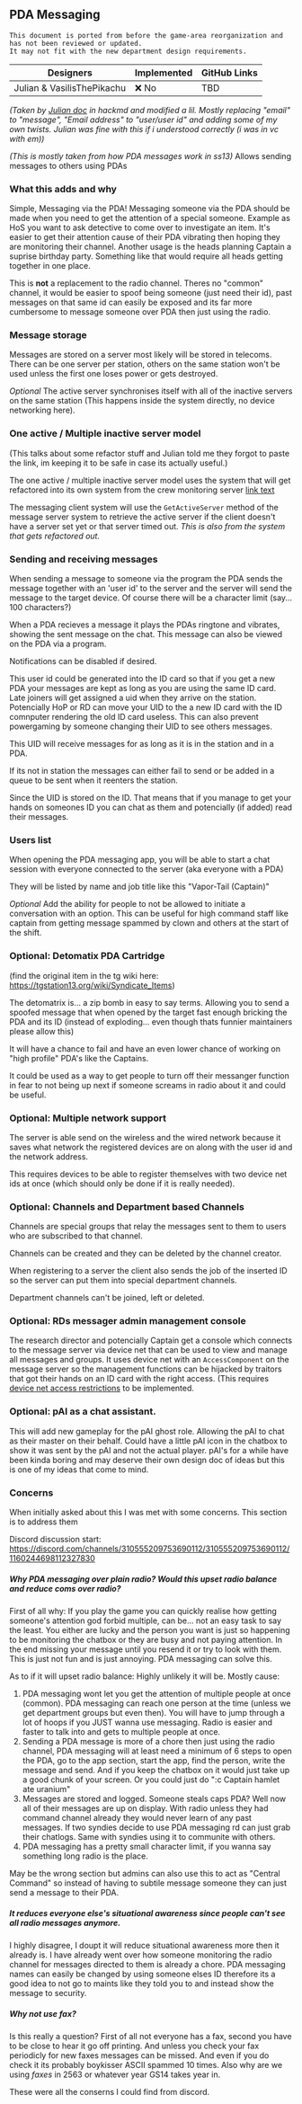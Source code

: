 ## PDA Messaging
```admonish warning "Attention: Legacy Documentation!"
This document is ported from before the game-area reorganization and has not been reviewed or updated.
It may not fit with the new department design requirements.
```

| Designers | Implemented | GitHub Links |
|---|---|---|
| Julian & VasilisThePikachu |  :x: No | TBD |

*(Taken by [Julian doc](https://hackmd.io/iu2yK9bcQb-veuCOLl-FYw?both#Optional-Channels-and-Department-based-Channels) in hackmd and modified a lil. Mostly replacing "email" to "message", "Email address" to "user/user id" and adding some of my own twists. Julian was fine with this if i understood correctly (i was in vc with em))*

*(This is mostly taken from how PDA messages work in ss13)*
Allows sending messages to others using PDAs

### What this adds and why
Simple, Messaging via the PDA!
Messaging someone via the PDA should be made when you need to get the attention of a special someone. Example as HoS you want to ask detective to come over to investigate an item. It's easier to get their attention cause of their PDA vibrating then hoping they are monitoring their channel. Another usage is the heads planning Captain a suprise birthday party. Something like that would require all heads getting together in one place.

This is **not** a replacement to the radio channel. Theres no "common" channel, it would be easier to spoof being someone (just need their id), past messages on that same id can easily be exposed and its far more cumbersome to message someone over PDA then just using the radio.

### Message storage
Messages are stored on a server most likely will be stored in telecoms. There can be one server per station, others on the same station won't be used unless the first one loses power or gets destroyed.

*Optional* The active server synchronises itself with all of the inactive servers on the same station (This happens inside the system directly, no device networking here).

### One active / Multiple inactive server model

(This talks about some refactor stuff and Julian told me they forgot to paste the link, im keeping it to be safe in case its actually useful.)

The one active / multiple inactive server model uses the system that will get refactored into its own system from the crew monitoring server [link text]() 

The messaging client system will use the `GetActiveServer` method of the message server system to retrieve the active server if the client doesn't have a server set yet or that server timed out. *This is also from the system that gets refactored out.*

### Sending and receiving messages

When sending a message to someone via the program the PDA sends the message together with an 'user id' to the server and the server will send the message to the target device. Of course there will be a character limit (say... 100 characters?)

When a PDA recieves a message it plays the PDAs ringtone and vibrates, showing the sent message on the chat. This message can also be viewed on the PDA via a program.

Notifications can be disabled if desired.

This user id could be generated into the ID card so that if you get a new PDA your messages are kept as long as you are using the same ID card. Late joiners will get assigned a uid when they arrive on the station. Potencially HoP or RD can move your UID to the a new ID card with the ID comnputer rendering the old ID card useless. This can also prevent powergaming by someone changing their UID to see others messages.

This UID will receive messages for as long as it is in the station and in a PDA.

If its not in station the messages can either fail to send or be added in a queue to be sent when it reenters the station.

Since the UID is stored on the ID. That means that if you manage to get your hands on someones ID you can chat as them and potencially (if added) read their messages.

### Users list

When opening the PDA messaging app, you will be able to start a chat session with everyone connected to the server (aka everyone with a PDA)

They will be listed by name and job title like this "Vapor-Tail (Captain)"

*Optional* Add the ability for people to not be allowed to initiate a conversation with an option. This can be useful for high command staff like captain from getting message spammed by clown and others at the start of the shift.

### Optional: Detomatix PDA Cartridge

(find the original item in the tg wiki here: https://tgstation13.org/wiki/Syndicate_Items)

The detomatrix is... a zip bomb in easy to say terms. Allowing you to send a spoofed message that when opened by the target fast enough bricking the PDA and its ID (instead of exploding... even though thats funnier maintainers please allow this)

It will have a chance to fail and have an even lower chance of working on "high profile" PDA's like the Captains.

It could be used as a way to get people to turn off their messanger function in fear to not being up next if someone screams in radio about it and could be useful.

### Optional: Multiple network support

The server is able send on the wireless and the wired network because it saves what network the registered devices are on along with the user id and the network address.

This requires devices to be able to register themselves with two device net ids at once (which should only be done if it is really needed).

### Optional: Channels and Department based Channels
Channels are special groups that relay the messages sent to them to users who are subscribed to that channel.

Channels can be created and they can be deleted by the channel creator.

When registering to a server the client also sends the job of the inserted ID so the server can put them into special department channels.

Department channels can't be joined, left or deleted.

### Optional: RDs messager admin management console
The research director and potencially Captain get a console which connects to the message server via device net that can be used to view and manage all messages and groups.
It uses device net with an `AccessComponent` on the message server so the management functions can be hijacked by traitors that got their hands on an ID card with the right access. (This requires [device net access restrictions](https://hackmd.io/gPjP95_zRUiT-bX4hKxE6w) to be implemented.

### Optional: pAI as a chat assistant.
This will add new gameplay for the pAI ghost role. Allowing the pAI to chat as their master on their behalf. Could have a little pAI icon in the chatbox to show it was sent by the pAI and not the actual player. pAI's for a while have been kinda boring and may deserve their own design doc of ideas but this is one of my ideas that come to mind.


### Concerns
When initially asked about this I was met with some concerns. This section is to address them

Discord discussion start: https://discord.com/channels/310555209753690112/310555209753690112/1160244698112327830

##### Why PDA messaging over plain radio? Would this upset radio balance and reduce coms over radio?
First of all why:
If you play the game you can quickly realise how getting someone's attention god forbid multiple, can be... not an easy task to say the least. You either are lucky and the person you want is just so happening to be monitoring the chatbox or they are busy and not paying attention. In the end missing your message until you resend it or try to look with them. This is just not fun and is just annoying. PDA messaging can solve this.

As to if it will upset radio balance: Highly unlikely it will be. Mostly cause:
1. PDA messaging wont let you get the attention of multiple people at once (common). PDA messaging can reach one person at the time (unless we get department groups but even then). You will have to jump through a lot of hoops if you JUST wanna use messaging. Radio is easier and faster to talk into and gets to multiple people at once.
2. Sending a PDA message is more of a chore then just using the radio channel, PDA messaging will at least need a minimum of 6 steps to open the PDA, go to the app section, start the app, find the person, write the message and send. And if you keep the chatbox on it would just take up a good chunk of your screen. Or you could just do ":c Captain hamlet ate uranium"
3. Messages are stored and logged. Someone steals caps PDA? Well now all of their messages are up on display. With radio unless they had command channel already they would never learn of any past messages. If two syndies decide to use PDA messaging rd can just grab their chatlogs. Same with syndies using it to communite with others.
4. PDA messaging has a pretty small character limit, if you wanna say something long radio is the place.

May be the wrong section but admins can also use this to act as "Central Command" so instead of having to subtile message someone they can just send a message to their PDA.

##### It reduces everyone else's situational awareness since people can't see all radio messages anymore.
I highly disagree, I doupt it will reduce situational awareness more then it already is. I have already went over how someone monitoring the radio channel for messages directed to them is already a chore. PDA messaging names can easily be changed by using someone elses ID therefore its a good idea to not go to maints like they told you to and instead show the message to security.

##### Why not use fax?
Is this really a question? First of all not everyone has a fax, second you have to be close to hear it go off printing. And unless you check your fax periodicly for new faxes messages can be missed. And even if you do check it its probably boykisser ASCII spammed 10 times. Also why are we using *faxes* in 2563 or whatever year GS14 takes year in.

These were all the conserns I could find from discord.

